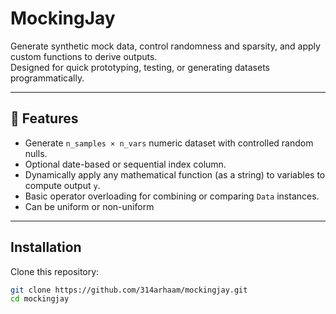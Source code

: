 # MockingJay

Generate synthetic mock data, control randomness and sparsity, and apply custom functions to derive outputs.  
Designed for quick prototyping, testing, or generating datasets programmatically.

---

## 🚀 Features

- Generate `n_samples × n_vars` numeric dataset with controlled random nulls.
- Optional date-based or sequential index column.
- Dynamically apply any mathematical function (as a string) to variables to compute output `y`.
- Basic operator overloading for combining or comparing `Data` instances.
- Can be uniform or non-uniform

---

## Installation

Clone this repository:

```bash
git clone https://github.com/314arhaam/mockingjay.git
cd mockingjay